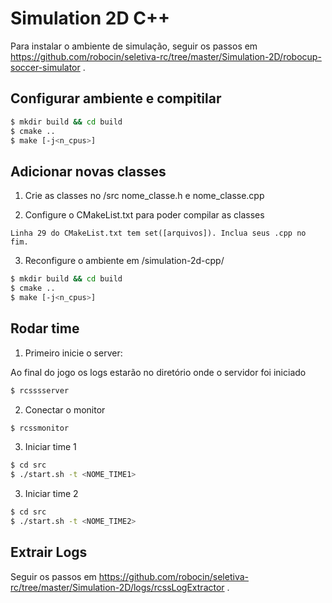 # Simulation 2D C++

Para instalar o ambiente de simulação, seguir os passos em https://github.com/robocin/seletiva-rc/tree/master/Simulation-2D/robocup-soccer-simulator .

## Configurar ambiente e compitilar

```sh
$ mkdir build && cd build
$ cmake ..
$ make [-j<n_cpus>]
```

## Adicionar novas classes

1. Crie as classes no /src nome_classe.h e nome_classe.cpp 

2. Configure o CMakeList.txt para poder compilar as classes
```
Linha 29 do CMakeList.txt tem set([arquivos]). Inclua seus .cpp no fim.
```

3. Reconfigure o ambiente em /simulation-2d-cpp/

```sh
$ mkdir build && cd build
$ cmake ..
$ make [-j<n_cpus>]
```

## Rodar time

1. Primeiro inicie o server:

Ao final do jogo os logs estarão no diretório onde o servidor foi iniciado

```sh
$ rcsssserver
```

2. Conectar o monitor
```sh
$ rcssmonitor
```

3. Iniciar time 1
```sh
$ cd src
$ ./start.sh -t <NOME_TIME1>
```

3. Iniciar time 2
```sh
$ cd src
$ ./start.sh -t <NOME_TIME2>
```
## Extrair Logs
Seguir os passos em https://github.com/robocin/seletiva-rc/tree/master/Simulation-2D/logs/rcssLogExtractor .
